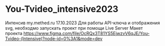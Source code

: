 # You-Tvideo_intensive2023
Интенсив my.methed.ru 17.10.2023 
Для работы API-ключа и отображения svg, необходмо запускать проект при помощи Live Server 
Макет проекта https://www.figma.com/file/OcRQx3T81YS5EjwzvV6qJE/You-Tvideo-(Intensive)?node-id=0%3A1&mode=dev
